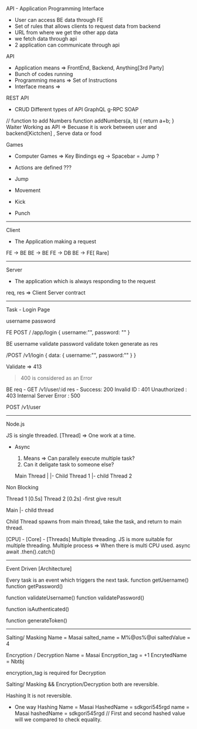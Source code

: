 API - Application Programming Interface
- User can access BE data through FE
- Set of rules that allows clients to request data from backend 
- URL from where we get the other app data 
- we fetch data through api
- 2 application can communicate through api

API 
- Application means => FrontEnd, Backend, Anything[3rd Party]
 - Bunch of codes running
- Programming means => Set of Instructions
- Interface means => 

REST API
- CRUD 
Different types of API
GraphQL
g-RPC
SOAP

// function to add Numbers
function addNumbers(a, b) {
  return a+b;
}
Waiter Working as API => Becuase it is work between user and backend[Kictchen] , Serve data or food

Games
  - Computer Games => Key Bindings eg -> Spacebar = Jump ?

- Actions are defined ???
- Jump
- Movement 
- Kick
- Punch

----------------------------------

Client 
 - The Application making a request

FE -> BE
BE -> BE
FE -> DB
BE -> FE[ Rare]

------------------------------------

Server

- The application which is always responding to the request

req, res => Client Server contract 

------------------------------------------------

Task - Login Page

username
password

FE 
POST /  /app/login
{
  username:"",
  password: ""
}

BE 
username validate
password validate
token generate as res

/POST /v1/login
{
  data: {
    username:"",
    password:""
  }
}

Validate => 413
>400 is considered as an Error

BE 
req - GET /v1/user/:id
res - Success: 200
      Invalid ID : 401
      Unauthorized : 403
      Internal Server Error : 500

POST /v1/user

----------------------------------------------------------
Node.js

JS is single threaded. 
[Thread] => One work at a time.

- Async 
  1. Means => Can parallely execute multiple task? 
  2. Can it deligate task to someone else?

  Main Thread
  | 
  |- Child Thread 1
  |- child Thread 2

Non Blocking

Thread 1 [0.5s]
Thread 2 [0.2s] -first give result

Main 
|- child thread

Child Thread spawns from main thread, take the task,
and return to main thread.

[CPU] - [Core] - [Threads] 
Multiple threading. JS is more suitable for multiple threading.
Multiple process => When there is multi CPU used. 
  async await
  .then().catch()

--------------------------------------------------------------
Event Driven [Architecture]

Every task is an event which triggers the next task.
function getUsername()
function getPassword()

function validateUsername()
function validatePassword()

function isAuthenticated()

function generateToken()

-----------------------------------------------------------------
Salting/ Masking
Name = Masai
salted_name = M%@$a%@$s%@$a%@$i  saltedValue = 4

Encryption / Decryption
Name = Masai
Encryption_tag = +1
EncrytedName = Nbtbj

encryption_tag is required for Decryption

Salting/ Masking && Encryption/Decryption both are reversible.

Hashing
It is not reversible.

- One way Hashing 
Name = Masai
HashedName = sdkgori545rgd
name = Masai
hashedName = sdkgori545rgd // First and second hashed value will we compared to check equality.
